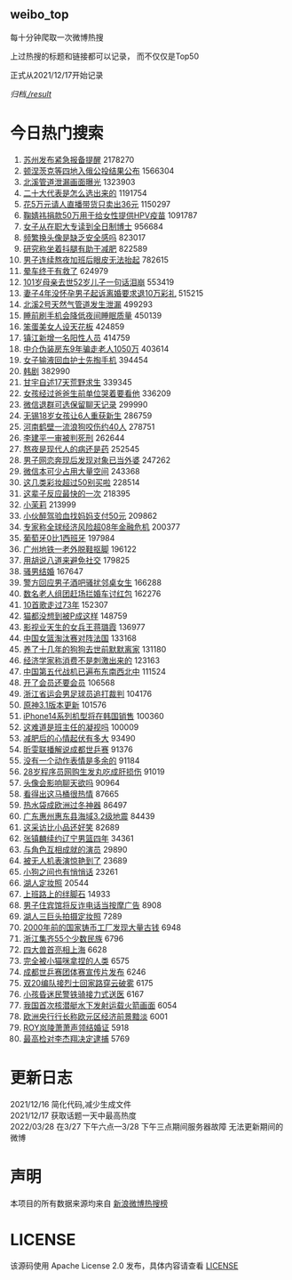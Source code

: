 weibo_top  
---
每十分钟爬取一次微博热搜  

上过热搜的标题和链接都可以记录， 而不仅仅是Top50

正式从2021/12/17开始记录  

*归档[./result](./result/)*

# 今日热门搜索  
1. [苏州发布紧急报备提醒](https://s.weibo.com//weibo?q=%23%E8%8B%8F%E5%B7%9E%E5%8F%91%E5%B8%83%E7%B4%A7%E6%80%A5%E6%8A%A5%E5%A4%87%E6%8F%90%E9%86%92%23&t=31&band_rank=1&Refer=top) 2178270
2. [顿涅茨克等四地入俄公投结果公布](https://s.weibo.com//weibo?q=%23%E9%A1%BF%E6%B6%85%E8%8C%A8%E5%85%8B%E7%AD%89%E5%9B%9B%E5%9C%B0%E5%85%A5%E4%BF%84%E5%85%AC%E6%8A%95%E7%BB%93%E6%9E%9C%E5%85%AC%E5%B8%83%23&t=31&band_rank=1&Refer=top) 1566304
3. [北溪管道泄漏画面曝光](https://s.weibo.com//weibo?q=%23%E5%8C%97%E6%BA%AA%E7%AE%A1%E9%81%93%E6%B3%84%E6%BC%8F%E7%94%BB%E9%9D%A2%E6%9B%9D%E5%85%89%23&t=31&band_rank=1&Refer=top) 1323903
4. [二十大代表是怎么选出来的](https://s.weibo.com//weibo?q=%23%E4%BA%8C%E5%8D%81%E5%A4%A7%E4%BB%A3%E8%A1%A8%E6%98%AF%E6%80%8E%E4%B9%88%E9%80%89%E5%87%BA%E6%9D%A5%E7%9A%84%23&t=31&band_rank=3&Refer=top) 1191754
5. [花5万元请人直播带货只卖出36元](https://s.weibo.com//weibo?q=%23%E8%8A%B15%E4%B8%87%E5%85%83%E8%AF%B7%E4%BA%BA%E7%9B%B4%E6%92%AD%E5%B8%A6%E8%B4%A7%E5%8F%AA%E5%8D%96%E5%87%BA36%E5%85%83%23&t=31&band_rank=4&Refer=top) 1150297
6. [鞠婧祎捐款50万用于给女性提供HPV疫苗](https://s.weibo.com//weibo?q=%23%E9%9E%A0%E5%A9%A7%E7%A5%8E%E6%8D%90%E6%AC%BE50%E4%B8%87%E7%94%A8%E4%BA%8E%E7%BB%99%E5%A5%B3%E6%80%A7%E6%8F%90%E4%BE%9BHPV%E7%96%AB%E8%8B%97%23&t=31&band_rank=5&Refer=top) 1091787
7. [女子从在职大专读到全日制博士](https://s.weibo.com//weibo?q=%23%E5%A5%B3%E5%AD%90%E4%BB%8E%E5%9C%A8%E8%81%8C%E5%A4%A7%E4%B8%93%E8%AF%BB%E5%88%B0%E5%85%A8%E6%97%A5%E5%88%B6%E5%8D%9A%E5%A3%AB%23&t=31&band_rank=6&Refer=top) 956684
8. [频繁换头像是缺乏安全感吗](https://s.weibo.com//weibo?q=%23%E9%A2%91%E7%B9%81%E6%8D%A2%E5%A4%B4%E5%83%8F%E6%98%AF%E7%BC%BA%E4%B9%8F%E5%AE%89%E5%85%A8%E6%84%9F%E5%90%97%23&t=31&band_rank=1&Refer=top) 823017
9. [研究称坐着抖腿有助于减肥](https://s.weibo.com//weibo?q=%23%E7%A0%94%E7%A9%B6%E7%A7%B0%E5%9D%90%E7%9D%80%E6%8A%96%E8%85%BF%E6%9C%89%E5%8A%A9%E4%BA%8E%E5%87%8F%E8%82%A5%23&t=31&band_rank=7&Refer=top) 822589
10. [男子连续熬夜加班后眼皮无法抬起](https://s.weibo.com//weibo?q=%23%E7%94%B7%E5%AD%90%E8%BF%9E%E7%BB%AD%E7%86%AC%E5%A4%9C%E5%8A%A0%E7%8F%AD%E5%90%8E%E7%9C%BC%E7%9A%AE%E6%97%A0%E6%B3%95%E6%8A%AC%E8%B5%B7%23&t=31&band_rank=7&Refer=top) 782615
11. [晕车终于有救了](https://s.weibo.com//weibo?q=%23%E6%99%95%E8%BD%A6%E7%BB%88%E4%BA%8E%E6%9C%89%E6%95%91%E4%BA%86%23&t=31&band_rank=9&Refer=top) 624979
12. [101岁母亲去世52岁儿子一句话泪崩](https://s.weibo.com//weibo?q=%23101%E5%B2%81%E6%AF%8D%E4%BA%B2%E5%8E%BB%E4%B8%9652%E5%B2%81%E5%84%BF%E5%AD%90%E4%B8%80%E5%8F%A5%E8%AF%9D%E6%B3%AA%E5%B4%A9%23&t=31&band_rank=2&Refer=top) 553419
13. [妻子4年没怀孕男子起诉离婚要求退10万彩礼](https://s.weibo.com//weibo?q=%23%E5%A6%BB%E5%AD%904%E5%B9%B4%E6%B2%A1%E6%80%80%E5%AD%95%E7%94%B7%E5%AD%90%E8%B5%B7%E8%AF%89%E7%A6%BB%E5%A9%9A%E8%A6%81%E6%B1%82%E9%80%8010%E4%B8%87%E5%BD%A9%E7%A4%BC%23&t=31&band_rank=11&Refer=top) 515215
14. [北溪2号天然气管道发生泄漏](https://s.weibo.com//weibo?q=%23%E5%8C%97%E6%BA%AA2%E5%8F%B7%E5%A4%A9%E7%84%B6%E6%B0%94%E7%AE%A1%E9%81%93%E5%8F%91%E7%94%9F%E6%B3%84%E6%BC%8F%23&t=31&band_rank=6&Refer=top) 499293
15. [睡前刷手机会降低夜间睡眠质量](https://s.weibo.com//weibo?q=%23%E7%9D%A1%E5%89%8D%E5%88%B7%E6%89%8B%E6%9C%BA%E4%BC%9A%E9%99%8D%E4%BD%8E%E5%A4%9C%E9%97%B4%E7%9D%A1%E7%9C%A0%E8%B4%A8%E9%87%8F%23&t=31&band_rank=7&Refer=top) 450139
16. [笨蛋美女人设天花板](https://s.weibo.com//weibo?q=%23%E7%AC%A8%E8%9B%8B%E7%BE%8E%E5%A5%B3%E4%BA%BA%E8%AE%BE%E5%A4%A9%E8%8A%B1%E6%9D%BF%23&t=31&band_rank=9&Refer=top) 424859
17. [镇江新增一名阳性人员](https://s.weibo.com//weibo?q=%23%E9%95%87%E6%B1%9F%E6%96%B0%E5%A2%9E%E4%B8%80%E5%90%8D%E9%98%B3%E6%80%A7%E4%BA%BA%E5%91%98%23&t=31&band_rank=10&Refer=top) 414759
18. [中介伪装房东9年骗走老人1050万](https://s.weibo.com//weibo?q=%23%E4%B8%AD%E4%BB%8B%E4%BC%AA%E8%A3%85%E6%88%BF%E4%B8%9C9%E5%B9%B4%E9%AA%97%E8%B5%B0%E8%80%81%E4%BA%BA1050%E4%B8%87%23&t=31&band_rank=10&Refer=top) 403614
19. [女子输液回血护士先掏手机](https://s.weibo.com//weibo?q=%23%E5%A5%B3%E5%AD%90%E8%BE%93%E6%B6%B2%E5%9B%9E%E8%A1%80%E6%8A%A4%E5%A3%AB%E5%85%88%E6%8E%8F%E6%89%8B%E6%9C%BA%23&t=31&band_rank=12&Refer=top) 394454
20. [韩剧](https://s.weibo.com//weibo?q=%E9%9F%A9%E5%89%A7&t=31&band_rank=13&Refer=top) 382990
21. [甘宇自述17天荒野求生](https://s.weibo.com//weibo?q=%23%E7%94%98%E5%AE%87%E8%87%AA%E8%BF%B017%E5%A4%A9%E8%8D%92%E9%87%8E%E6%B1%82%E7%94%9F%23&t=31&band_rank=15&Refer=top) 339345
22. [女孩经过爸爸生前单位哭着要看他](https://s.weibo.com//weibo?q=%23%E5%A5%B3%E5%AD%A9%E7%BB%8F%E8%BF%87%E7%88%B8%E7%88%B8%E7%94%9F%E5%89%8D%E5%8D%95%E4%BD%8D%E5%93%AD%E7%9D%80%E8%A6%81%E7%9C%8B%E4%BB%96%23&t=31&band_rank=16&Refer=top) 336209
23. [微信退群可选保留聊天记录](https://s.weibo.com//weibo?q=%23%E5%BE%AE%E4%BF%A1%E9%80%80%E7%BE%A4%E5%8F%AF%E9%80%89%E4%BF%9D%E7%95%99%E8%81%8A%E5%A4%A9%E8%AE%B0%E5%BD%95%23&t=31&band_rank=17&Refer=top) 299990
24. [无锡18岁女孩让6人重获新生](https://s.weibo.com//weibo?q=%23%E6%97%A0%E9%94%A118%E5%B2%81%E5%A5%B3%E5%AD%A9%E8%AE%A96%E4%BA%BA%E9%87%8D%E8%8E%B7%E6%96%B0%E7%94%9F%23&t=31&band_rank=10&Refer=top) 286759
25. [河南鹤壁一流浪狗咬伤约40人](https://s.weibo.com//weibo?q=%23%E6%B2%B3%E5%8D%97%E9%B9%A4%E5%A3%81%E4%B8%80%E6%B5%81%E6%B5%AA%E7%8B%97%E5%92%AC%E4%BC%A4%E7%BA%A640%E4%BA%BA%23&t=31&band_rank=14&Refer=top) 278751
26. [李建平一审被判死刑](https://s.weibo.com//weibo?q=%23%E6%9D%8E%E5%BB%BA%E5%B9%B3%E4%B8%80%E5%AE%A1%E8%A2%AB%E5%88%A4%E6%AD%BB%E5%88%91%23&t=31&band_rank=18&Refer=top) 262644
27. [熬夜是现代人的病还是药](https://s.weibo.com//weibo?q=%23%E7%86%AC%E5%A4%9C%E6%98%AF%E7%8E%B0%E4%BB%A3%E4%BA%BA%E7%9A%84%E7%97%85%E8%BF%98%E6%98%AF%E8%8D%AF%23&t=31&band_rank=2&Refer=top) 252545
28. [男子网恋奔现后发现对象已当外婆](https://s.weibo.com//weibo?q=%23%E7%94%B7%E5%AD%90%E7%BD%91%E6%81%8B%E5%A5%94%E7%8E%B0%E5%90%8E%E5%8F%91%E7%8E%B0%E5%AF%B9%E8%B1%A1%E5%B7%B2%E5%BD%93%E5%A4%96%E5%A9%86%23&t=31&band_rank=19&Refer=top) 247262
29. [微信本可少占用大量空间](https://s.weibo.com//weibo?q=%23%E5%BE%AE%E4%BF%A1%E6%9C%AC%E5%8F%AF%E5%B0%91%E5%8D%A0%E7%94%A8%E5%A4%A7%E9%87%8F%E7%A9%BA%E9%97%B4%23&t=31&band_rank=19&Refer=top) 243368
30. [这几类彩妆超过50别买啦](https://s.weibo.com//weibo?q=%23%E8%BF%99%E5%87%A0%E7%B1%BB%E5%BD%A9%E5%A6%86%E8%B6%85%E8%BF%8750%E5%88%AB%E4%B9%B0%E5%95%A6%23&t=31&band_rank=21&Refer=top) 228514
31. [这辈子反应最快的一次](https://s.weibo.com//weibo?q=%23%E8%BF%99%E8%BE%88%E5%AD%90%E5%8F%8D%E5%BA%94%E6%9C%80%E5%BF%AB%E7%9A%84%E4%B8%80%E6%AC%A1%23&t=31&band_rank=22&Refer=top) 218395
32. [小茉莉](https://s.weibo.com//weibo?q=%E5%B0%8F%E8%8C%89%E8%8E%89&t=31&band_rank=22&Refer=top) 213999
33. [小伙醉驾验血找妈妈支付50元](https://s.weibo.com//weibo?q=%23%E5%B0%8F%E4%BC%99%E9%86%89%E9%A9%BE%E9%AA%8C%E8%A1%80%E6%89%BE%E5%A6%88%E5%A6%88%E6%94%AF%E4%BB%9850%E5%85%83%23&t=31&band_rank=24&Refer=top) 209862
34. [专家称全球经济风险超08年金融危机](https://s.weibo.com//weibo?q=%23%E4%B8%93%E5%AE%B6%E7%A7%B0%E5%85%A8%E7%90%83%E7%BB%8F%E6%B5%8E%E9%A3%8E%E9%99%A9%E8%B6%8508%E5%B9%B4%E9%87%91%E8%9E%8D%E5%8D%B1%E6%9C%BA%23&t=31&band_rank=21&Refer=top) 200377
35. [葡萄牙0比1西班牙](https://s.weibo.com//weibo?q=%23%E8%91%A1%E8%90%84%E7%89%990%E6%AF%941%E8%A5%BF%E7%8F%AD%E7%89%99%23&t=31&band_rank=26&Refer=top) 197984
36. [广州地铁一老外脱鞋抠脚](https://s.weibo.com//weibo?q=%23%E5%B9%BF%E5%B7%9E%E5%9C%B0%E9%93%81%E4%B8%80%E8%80%81%E5%A4%96%E8%84%B1%E9%9E%8B%E6%8A%A0%E8%84%9A%23&t=31&band_rank=23&Refer=top) 196122
37. [用胡说八道来避免社交](https://s.weibo.com//weibo?q=%23%E7%94%A8%E8%83%A1%E8%AF%B4%E5%85%AB%E9%81%93%E6%9D%A5%E9%81%BF%E5%85%8D%E7%A4%BE%E4%BA%A4%23&t=31&band_rank=30&Refer=top) 179825
38. [骚男结婚](https://s.weibo.com//weibo?q=%23%E9%AA%9A%E7%94%B7%E7%BB%93%E5%A9%9A%23&t=31&band_rank=26&Refer=top) 167647
39. [警方回应男子酒吧骚扰邻桌女生](https://s.weibo.com//weibo?q=%23%E8%AD%A6%E6%96%B9%E5%9B%9E%E5%BA%94%E7%94%B7%E5%AD%90%E9%85%92%E5%90%A7%E9%AA%9A%E6%89%B0%E9%82%BB%E6%A1%8C%E5%A5%B3%E7%94%9F%23&t=31&band_rank=28&Refer=top) 166288
40. [数名老人组团赶场拦婚车讨红包](https://s.weibo.com//weibo?q=%23%E6%95%B0%E5%90%8D%E8%80%81%E4%BA%BA%E7%BB%84%E5%9B%A2%E8%B5%B6%E5%9C%BA%E6%8B%A6%E5%A9%9A%E8%BD%A6%E8%AE%A8%E7%BA%A2%E5%8C%85%23&t=31&band_rank=23&Refer=top) 162276
41. [10首歌走过73年](https://s.weibo.com//weibo?q=%2310%E9%A6%96%E6%AD%8C%E8%B5%B0%E8%BF%8773%E5%B9%B4%23&t=31&band_rank=36&Refer=top) 152307
42. [猫都没想到被P成这样](https://s.weibo.com//weibo?q=%23%E7%8C%AB%E9%83%BD%E6%B2%A1%E6%83%B3%E5%88%B0%E8%A2%ABP%E6%88%90%E8%BF%99%E6%A0%B7%23&t=31&band_rank=27&Refer=top) 148759
43. [影视业天生的女兵王蒋璐霞](https://s.weibo.com//weibo?q=%23%E5%BD%B1%E8%A7%86%E4%B8%9A%E5%A4%A9%E7%94%9F%E7%9A%84%E5%A5%B3%E5%85%B5%E7%8E%8B%E8%92%8B%E7%92%90%E9%9C%9E%23&t=31&band_rank=41&Refer=top) 136977
44. [中国女篮淘汰赛对阵法国](https://s.weibo.com//weibo?q=%23%E4%B8%AD%E5%9B%BD%E5%A5%B3%E7%AF%AE%E6%B7%98%E6%B1%B0%E8%B5%9B%E5%AF%B9%E9%98%B5%E6%B3%95%E5%9B%BD%23&t=31&band_rank=28&Refer=top) 133168
45. [养了十几年的狗狗去世前默默离家](https://s.weibo.com//weibo?q=%23%E5%85%BB%E4%BA%86%E5%8D%81%E5%87%A0%E5%B9%B4%E7%9A%84%E7%8B%97%E7%8B%97%E5%8E%BB%E4%B8%96%E5%89%8D%E9%BB%98%E9%BB%98%E7%A6%BB%E5%AE%B6%23&t=31&band_rank=29&Refer=top) 131180
46. [经济学家称消费不是刺激出来的](https://s.weibo.com//weibo?q=%23%E7%BB%8F%E6%B5%8E%E5%AD%A6%E5%AE%B6%E7%A7%B0%E6%B6%88%E8%B4%B9%E4%B8%8D%E6%98%AF%E5%88%BA%E6%BF%80%E5%87%BA%E6%9D%A5%E7%9A%84%23&t=31&band_rank=41&Refer=top) 123163
47. [中国第五代战机已遍布东南西北中](https://s.weibo.com//weibo?q=%23%E4%B8%AD%E5%9B%BD%E7%AC%AC%E4%BA%94%E4%BB%A3%E6%88%98%E6%9C%BA%E5%B7%B2%E9%81%8D%E5%B8%83%E4%B8%9C%E5%8D%97%E8%A5%BF%E5%8C%97%E4%B8%AD%23&t=31&band_rank=35&Refer=top) 111524
48. [开了会员还要会员](https://s.weibo.com//weibo?q=%23%E5%BC%80%E4%BA%86%E4%BC%9A%E5%91%98%E8%BF%98%E8%A6%81%E4%BC%9A%E5%91%98%23&t=31&band_rank=36&Refer=top) 106568
49. [浙江省运会男足球员追打裁判](https://s.weibo.com//weibo?q=%23%E6%B5%99%E6%B1%9F%E7%9C%81%E8%BF%90%E4%BC%9A%E7%94%B7%E8%B6%B3%E7%90%83%E5%91%98%E8%BF%BD%E6%89%93%E8%A3%81%E5%88%A4%23&t=31&band_rank=46&Refer=top) 104176
50. [原神3.1版本更新](https://s.weibo.com//weibo?q=%E5%8E%9F%E7%A5%9E3.1%E7%89%88%E6%9C%AC%E6%9B%B4%E6%96%B0&t=31&band_rank=48&Refer=top) 101576
51. [iPhone14系列机型将在韩国销售](https://s.weibo.com//weibo?q=%23iPhone14%E7%B3%BB%E5%88%97%E6%9C%BA%E5%9E%8B%E5%B0%86%E5%9C%A8%E9%9F%A9%E5%9B%BD%E9%94%80%E5%94%AE%23&t=31&band_rank=37&Refer=top) 100360
52. [这难道是班主任的凝视吗](https://s.weibo.com//weibo?q=%23%E8%BF%99%E9%9A%BE%E9%81%93%E6%98%AF%E7%8F%AD%E4%B8%BB%E4%BB%BB%E7%9A%84%E5%87%9D%E8%A7%86%E5%90%97%23&t=31&band_rank=38&Refer=top) 100009
53. [减肥后的心情起伏有多大](https://s.weibo.com//weibo?q=%23%E5%87%8F%E8%82%A5%E5%90%8E%E7%9A%84%E5%BF%83%E6%83%85%E8%B5%B7%E4%BC%8F%E6%9C%89%E5%A4%9A%E5%A4%A7%23&t=31&band_rank=41&Refer=top) 93490
54. [昕雯联播解说成都世乒赛](https://s.weibo.com//weibo?q=%23%E6%98%95%E9%9B%AF%E8%81%94%E6%92%AD%E8%A7%A3%E8%AF%B4%E6%88%90%E9%83%BD%E4%B8%96%E4%B9%92%E8%B5%9B%23&t=31&band_rank=43&Refer=top) 91376
55. [没有一个动作表情是多余的](https://s.weibo.com//weibo?q=%23%E6%B2%A1%E6%9C%89%E4%B8%80%E4%B8%AA%E5%8A%A8%E4%BD%9C%E8%A1%A8%E6%83%85%E6%98%AF%E5%A4%9A%E4%BD%99%E7%9A%84%23&t=31&band_rank=44&Refer=top) 91184
56. [28岁程序员网购生发丸吃成肝损伤](https://s.weibo.com//weibo?q=%2328%E5%B2%81%E7%A8%8B%E5%BA%8F%E5%91%98%E7%BD%91%E8%B4%AD%E7%94%9F%E5%8F%91%E4%B8%B8%E5%90%83%E6%88%90%E8%82%9D%E6%8D%9F%E4%BC%A4%23&t=31&band_rank=45&Refer=top) 91019
57. [头像会影响聊天欲吗](https://s.weibo.com//weibo?q=%23%E5%A4%B4%E5%83%8F%E4%BC%9A%E5%BD%B1%E5%93%8D%E8%81%8A%E5%A4%A9%E6%AC%B2%E5%90%97%23&t=31&band_rank=46&Refer=top) 90964
58. [看得出这马桶很热情](https://s.weibo.com//weibo?q=%23%E7%9C%8B%E5%BE%97%E5%87%BA%E8%BF%99%E9%A9%AC%E6%A1%B6%E5%BE%88%E7%83%AD%E6%83%85%23&t=31&band_rank=47&Refer=top) 87665
59. [热水袋成欧洲过冬神器](https://s.weibo.com//weibo?q=%23%E7%83%AD%E6%B0%B4%E8%A2%8B%E6%88%90%E6%AC%A7%E6%B4%B2%E8%BF%87%E5%86%AC%E7%A5%9E%E5%99%A8%23&t=31&band_rank=38&Refer=top) 86497
60. [广东惠州惠东县海域3.2级地震](https://s.weibo.com//weibo?q=%23%E5%B9%BF%E4%B8%9C%E6%83%A0%E5%B7%9E%E6%83%A0%E4%B8%9C%E5%8E%BF%E6%B5%B7%E5%9F%9F3.2%E7%BA%A7%E5%9C%B0%E9%9C%87%23&t=31&band_rank=48&Refer=top) 84439
61. [这采访比小品还好笑](https://s.weibo.com//weibo?q=%23%E8%BF%99%E9%87%87%E8%AE%BF%E6%AF%94%E5%B0%8F%E5%93%81%E8%BF%98%E5%A5%BD%E7%AC%91%23&t=31&band_rank=39&Refer=top) 82689
62. [张镇麟续约辽宁男篮四年](https://s.weibo.com//weibo?q=%23%E5%BC%A0%E9%95%87%E9%BA%9F%E7%BB%AD%E7%BA%A6%E8%BE%BD%E5%AE%81%E7%94%B7%E7%AF%AE%E5%9B%9B%E5%B9%B4%23&t=31&band_rank=38&Refer=top) 34361
63. [与角色互相成就的演员](https://s.weibo.com//weibo?q=%23%E4%B8%8E%E8%A7%92%E8%89%B2%E4%BA%92%E7%9B%B8%E6%88%90%E5%B0%B1%E7%9A%84%E6%BC%94%E5%91%98%23&t=31&band_rank=50&Refer=top) 29890
64. [被无人机表演惊艳到了](https://s.weibo.com//weibo?q=%23%E8%A2%AB%E6%97%A0%E4%BA%BA%E6%9C%BA%E8%A1%A8%E6%BC%94%E6%83%8A%E8%89%B3%E5%88%B0%E4%BA%86%23&t=31&band_rank=27&Refer=top) 23689
65. [小狗之间也有悄悄话](https://s.weibo.com//weibo?q=%23%E5%B0%8F%E7%8B%97%E4%B9%8B%E9%97%B4%E4%B9%9F%E6%9C%89%E6%82%84%E6%82%84%E8%AF%9D%23&t=31&band_rank=26&Refer=top) 23261
66. [湖人定妆照](https://s.weibo.com//weibo?q=%23%E6%B9%96%E4%BA%BA%E5%AE%9A%E5%A6%86%E7%85%A7%23&t=31&band_rank=50&Refer=top) 20544
67. [上班路上的绊脚石](https://s.weibo.com//weibo?q=%23%E4%B8%8A%E7%8F%AD%E8%B7%AF%E4%B8%8A%E7%9A%84%E7%BB%8A%E8%84%9A%E7%9F%B3%23&t=31&band_rank=33&Refer=top) 14933
68. [男子住宾馆将反诈电话当按摩广告](https://s.weibo.com//weibo?q=%23%E7%94%B7%E5%AD%90%E4%BD%8F%E5%AE%BE%E9%A6%86%E5%B0%86%E5%8F%8D%E8%AF%88%E7%94%B5%E8%AF%9D%E5%BD%93%E6%8C%89%E6%91%A9%E5%B9%BF%E5%91%8A%23&t=31&band_rank=48&Refer=top) 8908
69. [湖人三巨头拍摄定妆照](https://s.weibo.com//weibo?q=%23%E6%B9%96%E4%BA%BA%E4%B8%89%E5%B7%A8%E5%A4%B4%E6%8B%8D%E6%91%84%E5%AE%9A%E5%A6%86%E7%85%A7%23&t=31&band_rank=50&Refer=top) 7289
70. [2000年前的国家铸币工厂发现大量古钱](https://s.weibo.com//weibo?q=%232000%E5%B9%B4%E5%89%8D%E7%9A%84%E5%9B%BD%E5%AE%B6%E9%93%B8%E5%B8%81%E5%B7%A5%E5%8E%82%E5%8F%91%E7%8E%B0%E5%A4%A7%E9%87%8F%E5%8F%A4%E9%92%B1%23&t=31&band_rank=47&Refer=top) 6948
71. [浙江集齐55个少数民族](https://s.weibo.com//weibo?q=%23%E6%B5%99%E6%B1%9F%E9%9B%86%E9%BD%9055%E4%B8%AA%E5%B0%91%E6%95%B0%E6%B0%91%E6%97%8F%23&t=31&band_rank=48&Refer=top) 6796
72. [四大兽首亮相上海](https://s.weibo.com//weibo?q=%23%E5%9B%9B%E5%A4%A7%E5%85%BD%E9%A6%96%E4%BA%AE%E7%9B%B8%E4%B8%8A%E6%B5%B7%23&t=31&band_rank=46&Refer=top) 6628
73. [完全被小猫咪拿捏的人类](https://s.weibo.com//weibo?q=%23%E5%AE%8C%E5%85%A8%E8%A2%AB%E5%B0%8F%E7%8C%AB%E5%92%AA%E6%8B%BF%E6%8D%8F%E7%9A%84%E4%BA%BA%E7%B1%BB%23&t=31&band_rank=48&Refer=top) 6575
74. [成都世乒赛团体赛宣传片发布](https://s.weibo.com//weibo?q=%23%E6%88%90%E9%83%BD%E4%B8%96%E4%B9%92%E8%B5%9B%E5%9B%A2%E4%BD%93%E8%B5%9B%E5%AE%A3%E4%BC%A0%E7%89%87%E5%8F%91%E5%B8%83%23&t=31&band_rank=49&Refer=top) 6246
75. [双20编队接烈士回家路穿云破雾](https://s.weibo.com//weibo?q=%23%E5%8F%8C20%E7%BC%96%E9%98%9F%E6%8E%A5%E7%83%88%E5%A3%AB%E5%9B%9E%E5%AE%B6%E8%B7%AF%E7%A9%BF%E4%BA%91%E7%A0%B4%E9%9B%BE%23&t=31&band_rank=50&Refer=top) 6175
76. [小孩昏迷民警铁骑接力式送医](https://s.weibo.com//weibo?q=%23%E5%B0%8F%E5%AD%A9%E6%98%8F%E8%BF%B7%E6%B0%91%E8%AD%A6%E9%93%81%E9%AA%91%E6%8E%A5%E5%8A%9B%E5%BC%8F%E9%80%81%E5%8C%BB%23&t=31&band_rank=50&Refer=top) 6167
77. [我国首次核潜艇水下发射运载火箭画面](https://s.weibo.com//weibo?q=%23%E6%88%91%E5%9B%BD%E9%A6%96%E6%AC%A1%E6%A0%B8%E6%BD%9C%E8%89%87%E6%B0%B4%E4%B8%8B%E5%8F%91%E5%B0%84%E8%BF%90%E8%BD%BD%E7%81%AB%E7%AE%AD%E7%94%BB%E9%9D%A2%23&t=31&band_rank=50&Refer=top) 6054
78. [欧洲央行行长称欧元区经济前景黯淡](https://s.weibo.com//weibo?q=%23%E6%AC%A7%E6%B4%B2%E5%A4%AE%E8%A1%8C%E8%A1%8C%E9%95%BF%E7%A7%B0%E6%AC%A7%E5%85%83%E5%8C%BA%E7%BB%8F%E6%B5%8E%E5%89%8D%E6%99%AF%E9%BB%AF%E6%B7%A1%23&t=31&band_rank=49&Refer=top) 6001
79. [ROY岚陵萧萧声领结婚证](https://s.weibo.com//weibo?q=%23ROY%E5%B2%9A%E9%99%B5%E8%90%A7%E8%90%A7%E5%A3%B0%E9%A2%86%E7%BB%93%E5%A9%9A%E8%AF%81%23&t=31&band_rank=48&Refer=top) 5918
80. [最高检对李杰翔决定逮捕](https://s.weibo.com//weibo?q=%23%E6%9C%80%E9%AB%98%E6%A3%80%E5%AF%B9%E6%9D%8E%E6%9D%B0%E7%BF%94%E5%86%B3%E5%AE%9A%E9%80%AE%E6%8D%95%23&t=31&band_rank=49&Refer=top) 5769
# 更新日志  
2021/12/16  简化代码,减少生成文件  
2021/12/17  获取话题一天中最高热度  
2022/03/28  在3/27 下午六点—3/28 下午三点期间服务器故障 无法更新期间的微博  
# 声明  
本项目的所有数据来源均来自 [新浪微博热搜榜](https://s.weibo.com/top/summary)  

# LICENSE
该源码使用 Apache License 2.0 发布，具体内容请查看 [LICENSE](./LICENSE)
